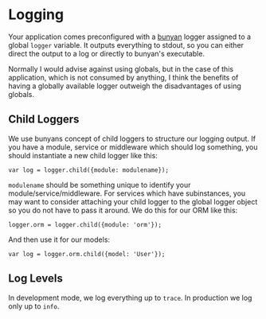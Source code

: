 Logging
=======
Your application comes preconfigured with a [bunyan]() logger assigned to a global `logger` variable. It outputs everything to stdout, so you can either direct the output to a log or directly to bunyan's executable.

Normally I would advise against using globals, but in the case of this application, which is not consumed by anything, I think the benefits of having a globally available logger outweigh the disadvantages of using globals.

Child Loggers
-------------
We use bunyans concept of child loggers to structure our logging output. If you have a module, service or middleware which should log something, you should instantiate a new child logger like this:

	var log = logger.child({module: modulename});

`modulename` should be something unique to identify your module/service/middleware. For services which have subinstances, you may want to consider attaching your child logger to the global logger object so you do not have to pass it around. We do this for our ORM like this:

	logger.orm = logger.child({module: 'orm'});

And then use it for our models:

	var log = logger.orm.child({model: 'User'});

Log Levels
----------
In development mode, we log everything up to `trace`. In production we log only up to `info`.